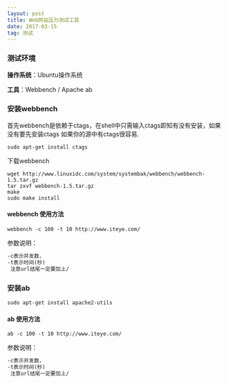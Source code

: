 ```yaml
---
layout: post
title: Web网站压力测试工具
date: 2017-03-15
tag: 测试
---
```


### 测试环境
**操作系统**：Ubuntu操作系统

**工具**：Webbench / Apache ab

### 安装**webbench**
首先webbench是依赖于ctags，在shell中只需输入ctags即知有没有安装，如果没有要先安装ctags
如果你的源中有ctags很容易.
```shell
sudo apt-get install ctags
```
下载webbench
```shell
wget http://www.linuxidc.com/system/systembak/webbench/webbench-1.5.tar.gz  
tar zxvf webbench-1.5.tar.gz   
make  
sudo make install  
```

#### **webbench 使用方法**
```shell
webbench -c 100 -t 10 http://www.iteye.com/
```
参数说明：
```txt
-c表示并发数， 
-t表示时间(秒)
 注意url结尾一定要加上/
```

### 安装**ab**
```shell 
sudo apt-get install apache2-utils
```

#### **ab 使用方法**
```shell
ab -c 100 -t 10 http://www.iteye.com/
```
参数说明：
```txt
-c表示并发数， 
-t表示时间(秒)
 注意url结尾一定要加上/
```

